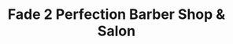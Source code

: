 ---
title: "Fade 2 Perfection Barber Shop & Salon"
url: /pasco/fade-2-perfection-barber-shop-und-salon/
shop: Friseur
---